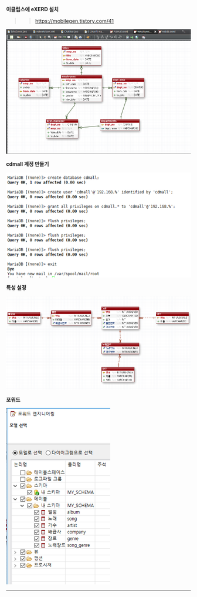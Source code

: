 **이클립스에 eXERD 설치** 

> >  <https://mobilegen.tistory.com/41>

![1557210814023](assets/1557210814023.png)





**cdmall 계정 만들기**

![1557210094435](assets/1557210094435.png)

**특성 설정**

![1557210590464](assets/1557210590464.png)



**포워드** 

![1557210662653](assets/1557210662653.png)

---


